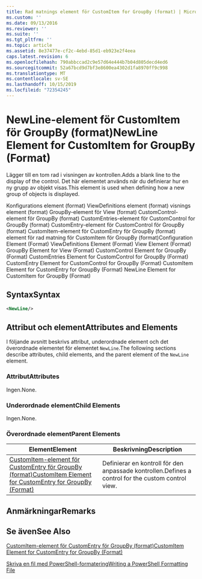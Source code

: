 ```yaml
---
title: Rad matnings element för CustomItem for GroupBy (format) | Microsoft Docs
ms.custom: ''
ms.date: 09/13/2016
ms.reviewer: ''
ms.suite: ''
ms.tgt_pltfrm: ''
ms.topic: article
ms.assetid: 8e37477e-cf2c-4ebd-85d1-eb923e2f4eea
caps.latest.revision: 6
ms.openlocfilehash: 790abbccad2c9e57d64e444b7b04d805decd4ed6
ms.sourcegitcommit: 52a67bcd9d7bf3e8600ea4302d1fa8970ff9c998
ms.translationtype: MT
ms.contentlocale: sv-SE
ms.lasthandoff: 10/15/2019
ms.locfileid: "72354245"
---
```

# <a name="newline-element-for-customitem-for-groupby-format"></a><span data-ttu-id="fc050-102">NewLine-element för CustomItem för GroupBy (format)</span><span class="sxs-lookup"><span data-stu-id="fc050-102">NewLine Element for CustomItem for GroupBy (Format)</span></span>

<span data-ttu-id="fc050-103">Lägger till en tom rad i visningen av kontrollen.</span><span class="sxs-lookup"><span data-stu-id="fc050-103">Adds a blank line to the display of the control.</span></span> <span data-ttu-id="fc050-104">Det här elementet används när du definierar hur en ny grupp av objekt visas.</span><span class="sxs-lookup"><span data-stu-id="fc050-104">This element is used when defining how a new group of objects is displayed.</span></span>

<span data-ttu-id="fc050-105">Konfigurations element (format) ViewDefinitions element (format) visnings element (format) GroupBy-element för View (format) CustomControl-element för GroupBy (format) CustomEntries-element för CustomControl for GroupBy (format) CustomEntry-element för CustomControl för GroupBy (format) CustomItem-element för CustomEntry för GroupBy (format) element för rad matning för CustomItem för GroupBy (format)</span><span class="sxs-lookup"><span data-stu-id="fc050-105">Configuration Element (Format) ViewDefinitions Element (Format) View Element (Format) GroupBy Element for View (Format) CustomControl Element for GroupBy (Format) CustomEntries Element for CustomControl for GroupBy (Format) CustomEntry Element for CustomControl for GroupBy (Format) CustomItem Element for CustomEntry for GroupBy (Format) NewLine Element for CustomItem for GroupBy (Format)</span></span>

## <a name="syntax"></a><span data-ttu-id="fc050-106">Syntax</span><span class="sxs-lookup"><span data-stu-id="fc050-106">Syntax</span></span>

```xml
<NewLine/>
```

## <a name="attributes-and-elements"></a><span data-ttu-id="fc050-107">Attribut och element</span><span class="sxs-lookup"><span data-stu-id="fc050-107">Attributes and Elements</span></span>

<span data-ttu-id="fc050-108">I följande avsnitt beskrivs attribut, underordnade element och det överordnade elementet för elementet `NewLine`.</span><span class="sxs-lookup"><span data-stu-id="fc050-108">The following sections describe attributes, child elements, and the parent element of the `NewLine` element.</span></span>

### <a name="attributes"></a><span data-ttu-id="fc050-109">Attribut</span><span class="sxs-lookup"><span data-stu-id="fc050-109">Attributes</span></span>

<span data-ttu-id="fc050-110">Ingen.</span><span class="sxs-lookup"><span data-stu-id="fc050-110">None.</span></span>

### <a name="child-elements"></a><span data-ttu-id="fc050-111">Underordnade element</span><span class="sxs-lookup"><span data-stu-id="fc050-111">Child Elements</span></span>

<span data-ttu-id="fc050-112">Ingen.</span><span class="sxs-lookup"><span data-stu-id="fc050-112">None.</span></span>

### <a name="parent-elements"></a><span data-ttu-id="fc050-113">Överordnade element</span><span class="sxs-lookup"><span data-stu-id="fc050-113">Parent Elements</span></span>

|<span data-ttu-id="fc050-114">Element</span><span class="sxs-lookup"><span data-stu-id="fc050-114">Element</span></span>|<span data-ttu-id="fc050-115">Beskrivning</span><span class="sxs-lookup"><span data-stu-id="fc050-115">Description</span></span>|
|-------------|-----------------|
|[<span data-ttu-id="fc050-116">CustomItem-element för CustomEntry för GroupBy (format)</span><span class="sxs-lookup"><span data-stu-id="fc050-116">CustomItem Element for CustomEntry for GroupBy (Format)</span></span>](./customitem-element-for-customentry-for-groupby-format.md)|<span data-ttu-id="fc050-117">Definierar en kontroll för den anpassade kontrollen.</span><span class="sxs-lookup"><span data-stu-id="fc050-117">Defines a control for the custom control view.</span></span>|

## <a name="remarks"></a><span data-ttu-id="fc050-118">Anmärkningar</span><span class="sxs-lookup"><span data-stu-id="fc050-118">Remarks</span></span>

## <a name="see-also"></a><span data-ttu-id="fc050-119">Se även</span><span class="sxs-lookup"><span data-stu-id="fc050-119">See Also</span></span>

[<span data-ttu-id="fc050-120">CustomItem-element för CustomEntry för GroupBy (format)</span><span class="sxs-lookup"><span data-stu-id="fc050-120">CustomItem Element for CustomEntry for GroupBy (Format)</span></span>](./customitem-element-for-customentry-for-groupby-format.md)

[<span data-ttu-id="fc050-121">Skriva en fil med PowerShell-formatering</span><span class="sxs-lookup"><span data-stu-id="fc050-121">Writing a PowerShell Formatting File</span></span>](./writing-a-powershell-formatting-file.md)
